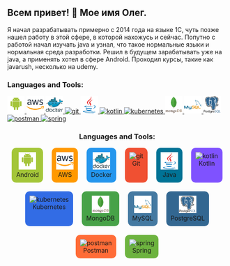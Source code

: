 ## Всем привет! 👋 Мое имя Олег.

Я начал разрабатывать примерно с 2014 года на языке 1С, чуть позже нашел работу в этой сфере, в которой нахожусь и сейчас. Попутно с работой начал изучать java и узнал, что такое нормальные языки и нормальная среда разработки. Решил в будущем зарабатывать уже на java, а применять хотел в сфере Android. Проходил курсы, такие как javarush, несколько на udemy. 





<h3 align="left">Languages and Tools:</h3>
<p align="left"> <a href="https://developer.android.com" target="_blank" rel="noreferrer"> <img src="https://raw.githubusercontent.com/devicons/devicon/master/icons/android/android-original-wordmark.svg" alt="android" width="40" height="40"/> </a> <a href="https://aws.amazon.com" target="_blank" rel="noreferrer"> <img src="https://raw.githubusercontent.com/devicons/devicon/master/icons/amazonwebservices/amazonwebservices-original-wordmark.svg" alt="aws" width="40" height="40"/> </a> <a href="https://www.docker.com/" target="_blank" rel="noreferrer"> <img src="https://raw.githubusercontent.com/devicons/devicon/master/icons/docker/docker-original-wordmark.svg" alt="docker" width="40" height="40"/> </a> <a href="https://git-scm.com/" target="_blank" rel="noreferrer"> <img src="https://www.vectorlogo.zone/logos/git-scm/git-scm-icon.svg" alt="git" width="40" height="40"/> </a> <a href="https://www.java.com" target="_blank" rel="noreferrer"> <img src="https://raw.githubusercontent.com/devicons/devicon/master/icons/java/java-original.svg" alt="java" width="40" height="40"/> </a> <a href="https://kotlinlang.org" target="_blank" rel="noreferrer"> <img src="https://www.vectorlogo.zone/logos/kotlinlang/kotlinlang-icon.svg" alt="kotlin" width="40" height="40"/> </a> <a href="https://kubernetes.io" target="_blank" rel="noreferrer"> <img src="https://www.vectorlogo.zone/logos/kubernetes/kubernetes-icon.svg" alt="kubernetes" width="40" height="40"/> </a> <a href="https://www.mongodb.com/" target="_blank" rel="noreferrer"> <img src="https://raw.githubusercontent.com/devicons/devicon/master/icons/mongodb/mongodb-original-wordmark.svg" alt="mongodb" width="40" height="40"/> </a> <a href="https://www.mysql.com/" target="_blank" rel="noreferrer"> <img src="https://raw.githubusercontent.com/devicons/devicon/master/icons/mysql/mysql-original-wordmark.svg" alt="mysql" width="40" height="40"/> </a> <a href="https://www.postgresql.org" target="_blank" rel="noreferrer"> <img src="https://raw.githubusercontent.com/devicons/devicon/master/icons/postgresql/postgresql-original-wordmark.svg" alt="postgresql" width="40" height="40"/> </a> <a href="https://postman.com" target="_blank" rel="noreferrer"> <img src="https://www.vectorlogo.zone/logos/getpostman/getpostman-icon.svg" alt="postman" width="40" height="40"/> </a> <a href="https://spring.io/" target="_blank" rel="noreferrer"> <img src="https://www.vectorlogo.zone/logos/springio/springio-icon.svg" alt="spring" width="40" height="40"/> </a> </p>


<h3 align="center">Languages and Tools:</h3>
<div style="display: flex; flex-wrap: wrap; justify-content: center; gap: 20px;">
    <div style="background-color: #A4C639; padding: 10px; border-radius: 10px; text-align: center;">
        <img src="https://raw.githubusercontent.com/devicons/devicon/master/icons/android/android-original-wordmark.svg" alt="android" width="40" height="40"/>
        <br/>
        Android
    </div>
    <div style="background-color: #FF9900; padding: 10px; border-radius: 10px; text-align: center;">
        <img src="https://raw.githubusercontent.com/devicons/devicon/master/icons/amazonwebservices/amazonwebservices-original-wordmark.svg" alt="aws" width="40" height="40"/>
        <br/>
        AWS
    </div>
    <div style="background-color: #2496ED; padding: 10px; border-radius: 10px; text-align: center;">
        <img src="https://raw.githubusercontent.com/devicons/devicon/master/icons/docker/docker-original-wordmark.svg" alt="docker" width="40" height="40"/>
        <br/>
        Docker
    </div>
    <div style="background-color: #F05032; padding: 10px; border-radius: 10px; text-align: center;">
        <img src="https://www.vectorlogo.zone/logos/git-scm/git-scm-icon.svg" alt="git" width="40" height="40"/>
        <br/>
        Git
    </div>
    <div style="background-color: #007396; padding: 10px; border-radius: 10px; text-align: center;">
        <img src="https://raw.githubusercontent.com/devicons/devicon/master/icons/java/java-original.svg" alt="java" width="40" height="40"/>
        <br/>
        Java
    </div>
    <div style="background-color: #7F52FF; padding: 10px; border-radius: 10px; text-align: center;">
        <img src="https://www.vectorlogo.zone/logos/kotlinlang/kotlinlang-icon.svg" alt="kotlin" width="40" height="40"/>
        <br/>
        Kotlin
    </div>
    <div style="background-color: #326CE5; padding: 10px; border-radius: 10px; text-align: center;">
        <img src="https://www.vectorlogo.zone/logos/kubernetes/kubernetes-icon.svg" alt="kubernetes" width="40" height="40"/>
        <br/>
        Kubernetes
    </div>
    <div style="background-color: #47A248; padding: 10px; border-radius: 10px; text-align: center;">
        <img src="https://raw.githubusercontent.com/devicons/devicon/master/icons/mongodb/mongodb-original-wordmark.svg" alt="mongodb" width="40" height="40"/>
        <br/>
        MongoDB
    </div>
    <div style="background-color: #4479A1; padding: 10px; border-radius: 10px; text-align: center;">
        <img src="https://raw.githubusercontent.com/devicons/devicon/master/icons/mysql/mysql-original-wordmark.svg" alt="mysql" width="40" height="40"/>
        <br/>
        MySQL
    </div>
    <div style="background-color: #336791; padding: 10px; border-radius: 10px; text-align: center;">
        <img src="https://raw.githubusercontent.com/devicons/devicon/master/icons/postgresql/postgresql-original-wordmark.svg" alt="postgresql" width="40" height="40"/>
        <br/>
        PostgreSQL
    </div>
    <div style="background-color: #FF6C37; padding: 10px; border-radius: 10px; text-align: center;">
        <img src="https://www.vectorlogo.zone/logos/getpostman/getpostman-icon.svg" alt="postman" width="40" height="40"/>
        <br/>
        Postman
    </div>
    <div style="background-color: #6DB33F; padding: 10px; border-radius: 10px; text-align: center;">
        <img src="https://www.vectorlogo.zone/logos/springio/springio-icon.svg" alt="spring" width="40" height="40"/>
        <br/>
        Spring
    </div>
</div>
